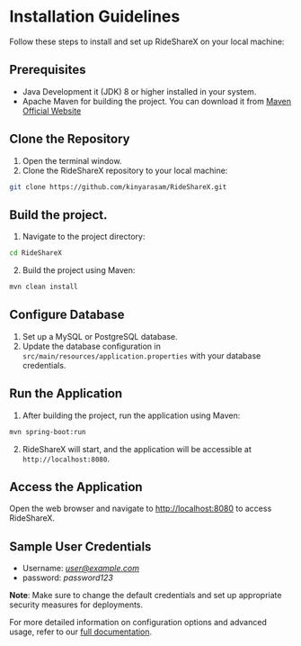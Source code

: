 # Installation Guidelines

Follow these steps to install and set up RideShareX on your local machine:

## Prerequisites
- Java Development it (JDK) 8 or higher installed in your system.
- Apache Maven for building the project. You can download it from [Maven Official Website](https://maven.apache.org/download.cgi)

## Clone the Repository
1. Open the terminal window.
2. Clone the RideShareX repository to your local machine:
~~~ bash
git clone https://github.com/kinyarasam/RideShareX.git
~~~

## Build the project.
1. Navigate to the project directory:
~~~ bash
cd RideShareX
~~~
2. Build the project using Maven:
~~~ bash
mvn clean install
~~~

## Configure Database
1. Set up a MySQL or PostgreSQL database.
2. Update the database configuration in `src/main/resources/application.properties` with your database credentials.

## Run the Application
1. After building the project, run the application using Maven:
~~~ bash
mvn spring-boot:run
~~~
2. RideShareX will start, and the application will be accessible at `http://localhost:8080`.

## Access the Application
Open the web browser and navigate to [http://localhost:8080](http://localhost:8080) to access RideShareX.

## Sample User Credentials
- Username: *user@example.com*
- password: *password123*

**Note**: Make sure to change the default credentials and set up appropriate security measures for deployments.

For more detailed information on configuration options and advanced usage, refer to our [full documentation](../README.md).
